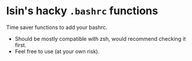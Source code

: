 # Isin's hacky `.bashrc` functions

Time saver functions to add your bashrc.
- Should be mostly compatible with zsh, would recommend checking it first.
- Feel free to use (at your own risk).

